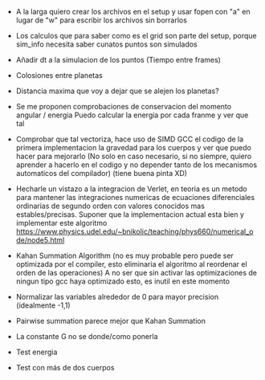 - A la larga quiero crear los archivos en el setup y usar fopen con "a" en lugar
de "w" para escribir los archivos sin borrarlos

- Los calculos que para saber como es el grid son parte del setup,
porque sim_info necesita saber cunatos puntos son simulados

- Añadir dt a la simulacion de los puntos (Tiempo entre frames)

- Colosiones entre planetas

- Distancia maxima que voy a dejar que se alejen los planetas?

- Se me proponen comprobaciones de conservacion del momento angular / energia
Puedo calcular la energia por cada franme y ver que tal

- Comprobar que tal vectoriza, hace uso de SIMD GCC el codigo de la primera implementacion
la gravedad para los cuerpos y ver que puedo hacer para mejorarlo (No solo en caso necesario,
si no siempre, quiero aprender a hacerlo en el codigo y no depender tanto de los mecanismos
automaticos del compilador) (tiene buena pinta XD)

- Hecharle un vistazo a la integracion de Verlet, en teoria es un metodo para mantener las
integraciones numericas de ecuaciones diferenciales ordinarias de segundo orden con valores
conocidos mas estables/precisas. Suponer que la implementacion actual esta bien y implementar
este algoritmo
    https://www.physics.udel.edu/~bnikolic/teaching/phys660/numerical_ode/node5.html

- Kahan Summation Algorithm (no es muy probable pero puede ser optimizada por el compiler,
esto eliminaria el algoritmo al reordenar el orden de las operaciones) A no ser que sin
activar las optimizaciones de ningun tipo gcc haya optimizado esto, es inutil en este momento

- Normalizar las variables alrededor de 0 para mayor precision (idealmente -1,1)

- Pairwise summation parece mejor que Kahan Summation

- La constante G no se donde/como ponerla

- Test energia

- Test con más de dos cuerpos
